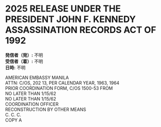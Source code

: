 # 2025 RELEASE UNDER THE PRESIDENT JOHN F. KENNEDY ASSASSINATION RECORDS ACT OF 1992

**発信者（発）:** 不明  
**受信者（着）:** 不明  
**日時:** 不明  

AMERICAN EMBASSY MANILA  
ATTN: C/OS, 202 13, PER CALENDAR YEAR, 1963, 1964  
PRIOR COORDINATION FORM, C/OS 1500-53 FROM  
NO LATER THAN 1/15/62  
NO LATER THAN 1/15/62  
COORDINATION OFFICER  
RECONSTRUCTION BY OTHER MEANS  
C. C. C.  
COPY A